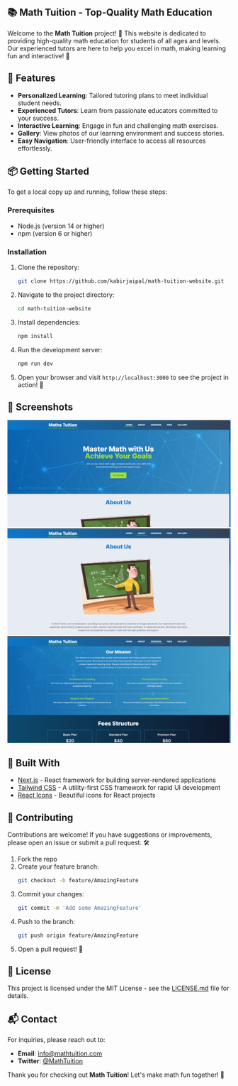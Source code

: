## 📚 Math Tuition - Top-Quality Math Education

Welcome to the **Math Tuition** project! 🚀 This website is dedicated to providing high-quality math education for students of all ages and levels. Our experienced tutors are here to help you excel in math, making learning fun and interactive! 🎉

## 🌟 Features

- **Personalized Learning**: Tailored tutoring plans to meet individual student needs.
- **Experienced Tutors**: Learn from passionate educators committed to your success.
- **Interactive Learning**: Engage in fun and challenging math exercises.
- **Gallery**: View photos of our learning environment and success stories.
- **Easy Navigation**: User-friendly interface to access all resources effortlessly.

## 📦 Getting Started

To get a local copy up and running, follow these steps:

### Prerequisites

- Node.js (version 14 or higher)
- npm (version 6 or higher)

### Installation

1. Clone the repository:

   ```bash
   git clone https://github.com/kabirjaipal/math-tuition-website.git
   ```

2. Navigate to the project directory:

   ```bash
   cd math-tuition-website
   ```

3. Install dependencies:

   ```bash
   npm install
   ```

4. Run the development server:

   ```bash
   npm run dev
   ```

5. Open your browser and visit `http://localhost:3000` to see the project in action! 🎈

## 📸 Screenshots

![Homepage](./screenshots/home.png)
![About](./screenshots/about.png)
![Mission](./screenshots/mission.png)

## 📖 Built With

- [Next.js](https://nextjs.org/) - React framework for building server-rendered applications
- [Tailwind CSS](https://tailwindcss.com/) - A utility-first CSS framework for rapid UI development
- [React Icons](https://react-icons.github.io/react-icons/) - Beautiful icons for React projects

## 🤝 Contributing

Contributions are welcome! If you have suggestions or improvements, please open an issue or submit a pull request. 🛠️

1. Fork the repo
2. Create your feature branch:
   ```bash
   git checkout -b feature/AmazingFeature
   ```
3. Commit your changes:
   ```bash
   git commit -m 'Add some AmazingFeature'
   ```
4. Push to the branch:
   ```bash
   git push origin feature/AmazingFeature
   ```
5. Open a pull request! 🎉

## 📝 License

This project is licensed under the MIT License - see the [LICENSE.md](LICENSE.md) file for details.

## 📬 Contact

For inquiries, please reach out to:

- **Email**: info@mathtuition.com
- **Twitter**: [@MathTuition](https://twitter.com/MathTuition)

Thank you for checking out **Math Tuition**! Let's make math fun together! 🎉
